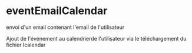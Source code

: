 # eventEmailCalendar

envoi d'un email contenant l'email de l'utilisateur

Ajout de l'événement  au calendrierde l'utilisateur via   le téléchargement du fichier Icalendar

